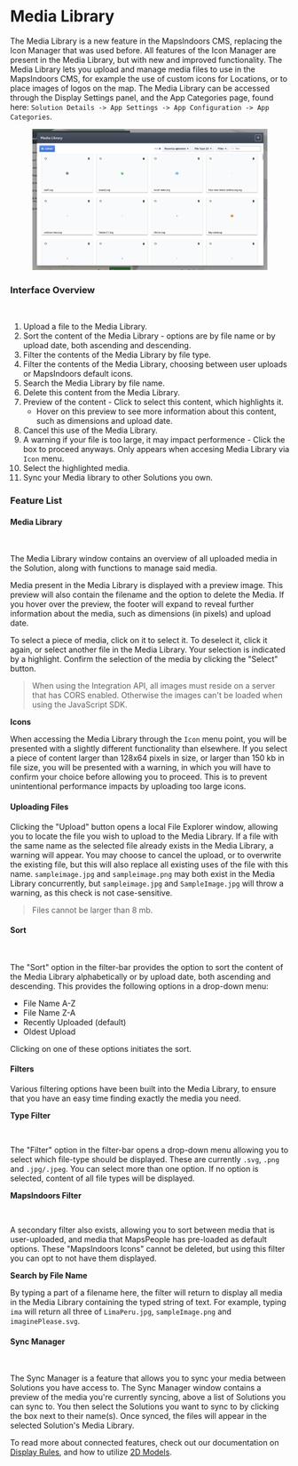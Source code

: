 # Media Library

The Media Library is a new feature in the MapsIndoors CMS, replacing the Icon Manager that was used before. All features of the Icon Manager are present in the Media Library, but with new and improved functionality. The Media Library lets you upload and manage media files to use in the MapsIndoors CMS, for example the use of custom icons for Locations, or to place images of logos on the map. The Media Library can be accessed through the Display Settings panel, and the App Categories page, found here: `Solution Details -> App Settings -> App Configuration -> App Categories`.

<figure><img src="../../../.gitbook/assets/CleanShot 2023-07-05 at 15.11.42@2x.png" alt=""><figcaption></figcaption></figure>

### Interface Overview[​](https://docs.mapsindoors.com/cms-media-library#interface-overview) <a href="#interface-overview" id="interface-overview"></a>

<figure><img src="https://docs.mapsindoors.com/img/cms/media-library-overview.png" alt=""><figcaption></figcaption></figure>

1. Upload a file to the Media Library.
2. Sort the content of the Media Library - options are by file name or by upload date, both ascending and descending.
3. Filter the contents of the Media Library by file type.
4. Filter the contents of the Media Library, choosing between user uploads or MapsIndoors default icons.
5. Search the Media Library by file name.
6. Delete this content from the Media Library.
7. Preview of the content - Click to select this content, which highlights it.
   * Hover on this preview to see more information about this content, such as dimensions and upload date.
8. Cancel this use of the Media Library.
9. A warning if your file is too large, it may impact performence - Click the box to proceed anyways. Only appears when accesing Media Library via `Icon` menu.
10. Select the highlighted media.
11. Sync your Media library to other Solutions you own.

### Feature List[​](https://docs.mapsindoors.com/cms-media-library#feature-list) <a href="#feature-list" id="feature-list"></a>

#### Media Library[​](https://docs.mapsindoors.com/cms-media-library#media-library) <a href="#media-library" id="media-library"></a>

<figure><img src="https://docs.mapsindoors.com/img/cms/media-library.png" alt=""><figcaption></figcaption></figure>

The Media Library window contains an overview of all uploaded media in the Solution, along with functions to manage said media.

Media present in the Media Library is displayed with a preview image. This preview will also contain the filename and the option to delete the Media. If you hover over the preview, the footer will expand to reveal further information about the media, such as dimensions (in pixels) and upload date.

To select a piece of media, click on it to select it. To deselect it, click it again, or select another file in the Media Library. Your selection is indicated by a highlight. Confirm the selection of the media by clicking the "Select" button.

> When using the Integration API, all images must reside on a server that has CORS enabled. Otherwise the images can't be loaded when using the JavaScript SDK.

**Icons**[**​**](https://docs.mapsindoors.com/cms-media-library#icons)

When accessing the Media Library through the `Icon` menu point, you will be presented with a slightly different functionality than elsewhere. If you select a piece of content larger than 128x64 pixels in size, or larger than 150 kb in file size, you will be presented with a warning, in which you will have to confirm your choice before allowing you to proceed. This is to prevent unintentional performance impacts by uploading too large icons.

#### Uploading Files[​](https://docs.mapsindoors.com/cms-media-library#uploading-files) <a href="#uploading-files" id="uploading-files"></a>

Clicking the "Upload" button opens a local File Explorer window, allowing you to locate the file you wish to upload to the Media Library. If a file with the same name as the selected file already exists in the Media Library, a warning will appear. You may choose to cancel the upload, or to overwrite the existing file, but this will also replace all existing uses of the file with this name. `sampleimage.jpg` and `sampleimage.png` may both exist in the Media Library concurrently, but `sampleimage.jpg` and `SampleImage.jpg` will throw a warning, as this check is not case-sensitive.

> Files cannot be larger than 8 mb.

#### Sort[​](https://docs.mapsindoors.com/cms-media-library#sort) <a href="#sort" id="sort"></a>

<figure><img src="https://docs.mapsindoors.com/img/cms/media-library-sort.png" alt=""><figcaption></figcaption></figure>

The "Sort" option in the filter-bar provides the option to sort the content of the Media Library alphabetically or by upload date, both ascending and descending. This provides the following options in a drop-down menu:

* File Name A-Z
* File Name Z-A
* Recently Uploaded (default)
* Oldest Upload

Clicking on one of these options initiates the sort.

#### Filters[​](https://docs.mapsindoors.com/cms-media-library#filters) <a href="#filters" id="filters"></a>

Various filtering options have been built into the Media Library, to ensure that you have an easy time finding exactly the media you need.

**Type Filter**[**​**](https://docs.mapsindoors.com/cms-media-library#type-filter)

<figure><img src="https://docs.mapsindoors.com/img/cms/media-library-filter-filetype.png" alt=""><figcaption></figcaption></figure>

The "Filter" option in the filter-bar opens a drop-down menu allowing you to select which file-type should be displayed. These are currently `.svg`, `.png` and `.jpg/.jpeg`. You can select more than one option. If no option is selected, content of all file types will be displayed.

**MapsIndoors Filter**[**​**](https://docs.mapsindoors.com/cms-media-library#mapsindoors-filter)

<figure><img src="https://docs.mapsindoors.com/img/cms/media-library-filter.png" alt=""><figcaption></figcaption></figure>

A secondary filter also exists, allowing you to sort between media that is user-uploaded, and media that MapsPeople has pre-loaded as default options. These "MapsIndoors Icons" cannot be deleted, but using this filter you can opt to not have them displayed.

**Search by File Name**[**​**](https://docs.mapsindoors.com/cms-media-library#search-by-file-name)

By typing a part of a filename here, the filter will return to display all media in the Media Library containing the typed string of text. For example, typing `ima` will return all three of `LimaPeru.jpg`, `sampleImage.png` and `imaginePlease.svg`.

#### Sync Manager[​](https://docs.mapsindoors.com/cms-media-library#sync-manager) <a href="#sync-manager" id="sync-manager"></a>

<figure><img src="https://docs.mapsindoors.com/img/cms/media-library-sync.png" alt=""><figcaption></figcaption></figure>

The Sync Manager is a feature that allows you to sync your media between Solutions you have access to. The Sync Manager window contains a preview of the media you're currently syncing, above a list of Solutions you can sync to. You then select the Solutions you want to sync to by clicking the box next to their name(s). Once synced, the files will appear in the selected Solution's Media Library.

To read more about connected features, check out our documentation on [Display Rules](https://docs.mapsindoors.com/display-rules/), and how to utilize [2D Models](https://docs.mapsindoors.com/cms#2d-models-and-icons/).
